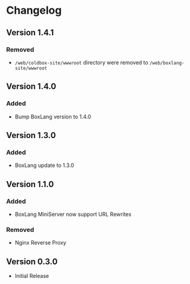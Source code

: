 # Changelog

## Version 1.4.1
### Removed
* `/web/coldbox-site/wwwroot` directory were removed to `/web/boxlang-site/wwwroot`

## Version 1.4.0
### Added
* Bump BoxLang version to 1.4.0

## Version 1.3.0
### Added
* BoxLang update to 1.3.0

## Version 1.1.0
### Added
* BoxLang MiniServer now support URL Rewrites
### Removed
* Nginx Reverse Proxy

## Version 0.3.0

* Initial Release

